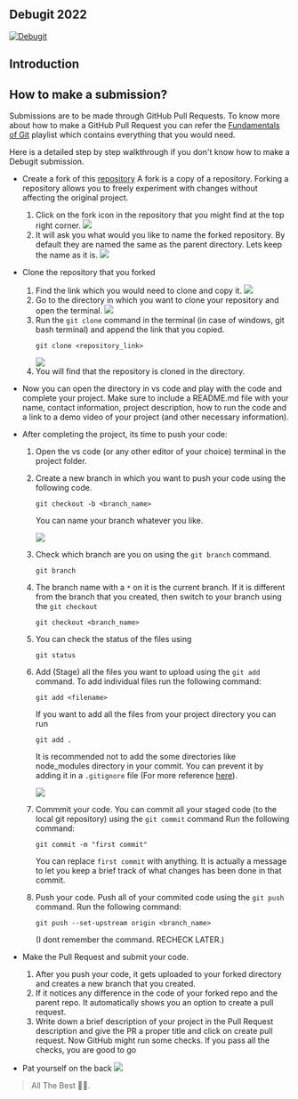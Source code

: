 ## Debugit 2022
[![Debugit](./lib/copsWeek_debugit.png)](https://hackalog.copsiitbhu.co.in/hackathon/debug-it-2022)

## Introduction
<!-- description from the poster -->

## How to make a submission?
Submissions are to be made through GitHub Pull Requests. To know more about how to make a GitHub Pull Request you can refer the [Fundamentals of Git](https://www.youtube.com/playlist?list=PLLt4yMoVgczVgFcTzT60U5IXtNX1qjHL9) playlist which contains everything that you would need.

Here is a detailed step by step walkthrough if you don't know how to make a Debugit submission.

- Create a fork of this [repository](https://github.com/COPS-IITBHU/Debugit_2022)
 A fork is a copy of a repository. Forking a repository allows you to freely experiment with changes without affecting the original project. 
   1. Click on the fork icon in the repository that you might find at the top right corner.
   ![](./lib/fork.png)
   2. It will ask you what would you like to name the forked repository. By default they are named the same as the parent directory. Lets keep the name as it is.
   ![](./lib/fork_name.png)
- Clone the repository that you forked
  1. Find the link which you would need to clone and copy it.
   ![](./lib/clone_link.png)
  2. Go to the directory in which you want to clone your repository and open the terminal.
   ![](./lib/open_terminal.png)
  3. Run the `git clone` command in the terminal (in case of windows, git bash terminal) and append the link that you copied.
     ```
     git clone <repository_link>
     ```
     ![](./lib/clone.png)
  4. You will find that the repository is cloned in the directory.
- Now you can open the directory in vs code and play with the code and complete your project. Make sure to include a README.md file with your name, contact information, project description, how to run the code and a link to a demo video of your project (and other necessary information).
- After completing the project, its time to push your code:
  1. Open the vs code (or any other editor of your choice) terminal in the project folder. 
  2. Create a new branch in which you want to push your code using the following code.
     ```
     git checkout -b <branch_name>
     ```
     You can name your branch whatever you like.
     
     ![](./lib/create_branch.png)
  3. Check which branch are you on using the `git branch` command.
     ```
     git branch
     ```
  4. The branch name with a `*` on it is the current branch. If it is different from the branch that you created, then switch to your branch using the `git checkout`
     ```
     git checkout <branch_name>
     ```
  5. You can check the status of the files using 
     ```
     git status
     ```
  6. Add (Stage) all the files you want to upload using the `git add` command.
    To add individual files run the following command:
     ```
     git add <filename>
     ```
     If you want to add all the files from your project directory you can run
     ```
     git add .
     ```
     It is recommended not to add the some directories like node_modules directory in your commit. You can prevent it by adding it in a `.gitignore` file (For more reference [here](https://www.w3schools.com/git/git_ignore.asp?remote=github)).

     ![](./lib/add_files.png)
  6. Commmit your code.
     You can commit all your staged code (to the local git repository) using the `git commit` command
    Run the following command:
     ```
     git commit -m "first commit"
     ```
     You can replace `first commit` with anything. It is actually a message to let you keep a brief track of what changes has been done in that commit.
  7. Push your code.
     Push all of your commited code using the `git push` command.
    Run the following command:
     ```
     git push --set-upstream origin <branch_name> 
     ```
     (I dont remember the command. RECHECK LATER.)
- Make the Pull Request and submit your code.
  1. After you push your code, it gets uploaded to your forked directory and creates a new branch that you created.
  2. If it notices any difference in the code of your forked repo and the parent repo. It automatically shows you an option to create a pull request.
  3. Write down a brief description of your project in the Pull Request description and give the PR a proper title and click on create pull request. Now GitHub might run some checks. If you pass all the checks, you are good to go 

- Pat yourself on the back
  ![](./lib/pat.gif)

> All The Best 🎉🎉.
